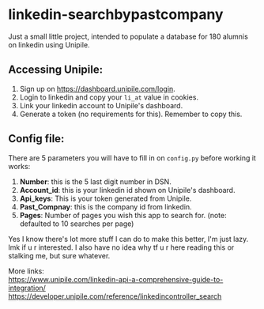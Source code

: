 # linkedin-searchbypastcompany
Just a small little project, intended to populate a database for 180 alumnis on linkedin using Unipile.

## Accessing Unipile: 
1) Sign up on https://dashboard.unipile.com/login.
2) Login to linkedin and copy your `li_at` value in cookies.
3) Link your linkedin account to Unipile's dashboard.
4) Generate a token (no requirements for this). Remember to copy this. 

## Config file: 
There are 5 parameters you will have to fill in on `config.py` before working it works: 
1) **Number**: this is the 5 last digit number in DSN.
2) **Account_id**: this is your linkedin id shown on Unipile's dashboard.
3) **Api_keys**: This is your token generated from Unipile.
4) **Past_Compnay**: this is the company id from linkedin.
5) **Pages**: Number of pages you wish this app to search for. (note: defaulted to 10 searches per page)

Yes I know there's lot more stuff I can do to make this better, I'm just lazy. lmk if u r interested. 
I also have no idea why tf u r here reading this or stalking me, but sure whatever. 

More links: \
https://www.unipile.com/linkedin-api-a-comprehensive-guide-to-integration/ \
https://developer.unipile.com/reference/linkedincontroller_search

